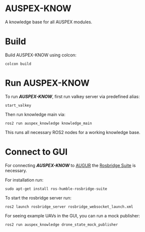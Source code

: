 # AUSPEX-KNOW

A knowledge base for all AUSPEX modules.

# Build

Build AUSPEX-KNOW using colcon:
```
colcon build
```

# Run AUSPEX-KNOW

To run ***AUSPEX-KNOW***, first run valkey server via predefined alias:
```
start_valkey
```
Then run knowledge main via:
```
ros2 run auspex_knowledge knowledge_main
```
This runs all necessary ROS2 nodes for a working knowledge base.

# Connect to GUI

For connecting ***AUSPEX-KNOW*** to [AUGUR](https://github.com/UniBwM-IFS-AILab/AUGUR) the [Rosbridge Suite](https://wiki.ros.org/rosbridge_suite/Tutorials/RunningRosbridge) is necessary.<br>

For installation run:
```
sudo apt-get install ros-humble-rosbridge-suite
```
To start the rosbridge server run:
```
ros2 launch rosbridge_server rosbridge_websocket_launch.xml
```
For seeing example UAVs in the GUI, you can run a mock publisher:
```
ros2 run auspex_knowledge drone_state_mock_publisher
```
